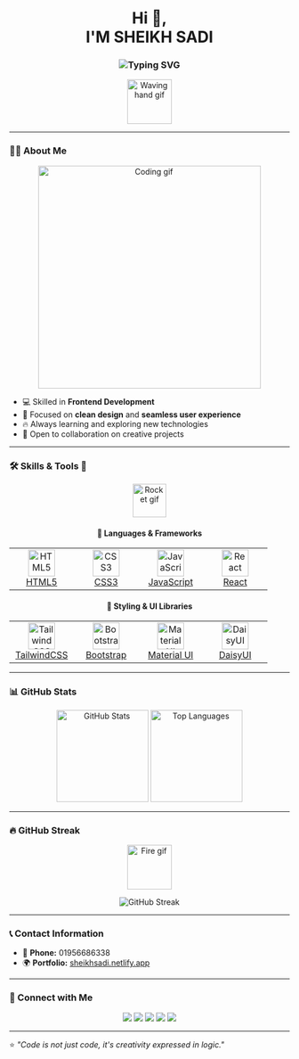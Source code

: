 <h1 align="center">Hi 👋,
 <br> I'M SHEIKH SADI</h1>
<h3 align="center">
  <img src="https://readme-typing-svg.herokuapp.com?font=Fira+Code&pause=1000&color=00CFFF&center=true&vCenter=true&width=500&lines=Frontend+Developer;React+Enthusiast;UI+%26+UX+Lover;Always+Learning+New+Things" alt="Typing SVG" />
</h3>

<p align="center">
  <img src="https://media.giphy.com/media/hvRJCLFzcasrR4ia7z/giphy.gif" width="80" alt="Waving hand gif">
</p>

---

### 👨‍💻 About Me  
<p align="center">
  <img src="https://media.giphy.com/media/qgQUggAC3Pfv687qPC/giphy.gif" width="400" alt="Coding gif">
</p>

- 💻 Skilled in **Frontend Development**  
- 🎨 Focused on **clean design** and **seamless user experience**  
- 🔥 Always learning and exploring new technologies  
- 🌱 Open to collaboration on creative projects  

---

### 🛠️ Skills & Tools 🚀  
<p align="center">
  <img src="https://media.giphy.com/media/du3J3cXyzhj75IOgvA/giphy.gif" width="60" alt="Rocket gif">
</p>

<div align="center">

#### 🚀 Languages & Frameworks  
<table>
  <tr>
    <td align="center" width="100">
      <a href="https://developer.mozilla.org/en-US/docs/Web/HTML"><img src="https://skillicons.dev/icons?i=html" width="48" height="48" alt="HTML5" /><br>HTML5</a>
    </td>
    <td align="center" width="100">
      <a href="https://developer.mozilla.org/en-US/docs/Web/CSS"><img src="https://skillicons.dev/icons?i=css" width="48" height="48" alt="CSS3" /><br>CSS3</a>
    </td>
    <td align="center" width="100">
      <a href="https://developer.mozilla.org/en-US/docs/Web/JavaScript"><img src="https://skillicons.dev/icons?i=javascript" width="48" height="48" alt="JavaScript" /><br>JavaScript</a>
    </td>
    <td align="center" width="100">
      <a href="https://reactjs.org/docs/getting-started.html"><img src="https://skillicons.dev/icons?i=react" width="48" height="48" alt="React" /><br>React</a>
    </td>
  </tr>
</table>

#### 🎨 Styling & UI Libraries  
<table>
  <tr>
    <td align="center" width="100">
      <a href="https://tailwindcss.com/docs"><img src="https://skillicons.dev/icons?i=tailwind" width="48" height="48" alt="TailwindCSS" /><br>TailwindCSS</a>
    </td>
    <td align="center" width="100">
      <a href="https://getbootstrap.com/docs/5.3/getting-started/introduction/"><img src="https://skillicons.dev/icons?i=bootstrap" width="48" height="48" alt="Bootstrap" /><br>Bootstrap</a>
    </td>
    <td align="center" width="100">
      <a href="https://mui.com/material-ui/getting-started/overview/"><img src="https://cdn.worldvectorlogo.com/logos/material-ui-1.svg" width="48" height="48" alt="Material UI" /><br>Material UI</a>
    </td>
    <td align="center" width="100">
      <a href="https://daisyui.com/docs/"><img src="https://raw.githubusercontent.com/daisyui/daisyui/main/src/docs/static/favicon.png" width="48" height="48" alt="DaisyUI" /><br>DaisyUI</a>
    </td>
  </tr>
</table>

</div>

---

### 📊 GitHub Stats  

<p align="center">
  <img src="https://github-readme-stats.vercel.app/api?username=shaadi1478&show_icons=true&theme=radical" alt="GitHub Stats" height="165" />
  <img src="https://github-readme-stats.vercel.app/api/top-langs/?username=shaadi1478&layout=compact&theme=radical" alt="Top Languages" height="165" />
</p>

---

### 🔥 GitHub Streak  
<p align="center">
  <img src="https://media.giphy.com/media/L8K62iTDkzGX6/giphy.gif" width="80" alt="Fire gif">
</p>

<p align="center">
  <img src="https://github-readme-streak-stats.herokuapp.com?user=shaadi1478&theme=radical&hide_border=false" alt="GitHub Streak" />
</p>

---

### 📞 Contact Information  
- 📱 **Phone:** 01956686338  
- 🌍 **Portfolio:** [sheikhsadi.netlify.app](https://sheikhsadi.netlify.app/)  

---

### 🤝 Connect with Me  
<p align="center">
  <a href="https://github.com/shaadi1478"><img src="https://img.shields.io/badge/GitHub-100000?style=for-the-badge&logo=github&logoColor=white"/></a>
  <a href="https://www.threads.net/@shaadi7700"><img src="https://img.shields.io/badge/Threads-000000?style=for-the-badge&logo=threads&logoColor=white"/></a>
  <a href="https://www.linkedin.com/in/shaadi7700"><img src="https://img.shields.io/badge/LinkedIn-0077B5?style=for-the-badge&logo=linkedin&logoColor=white"/></a>
  <a href="https://www.instagram.com/shaadi7700"><img src="https://img.shields.io/badge/Instagram-E4405F?style=for-the-badge&logo=instagram&logoColor=white"/></a>
  <a href="https://www.facebook.com/shaadi07"><img src="https://img.shields.io/badge/Facebook-1877F2?style=for-the-badge&logo=facebook&logoColor=white"/></a>
</p>

---

⭐️ *"Code is not just code, it's creativity expressed in logic."*  
